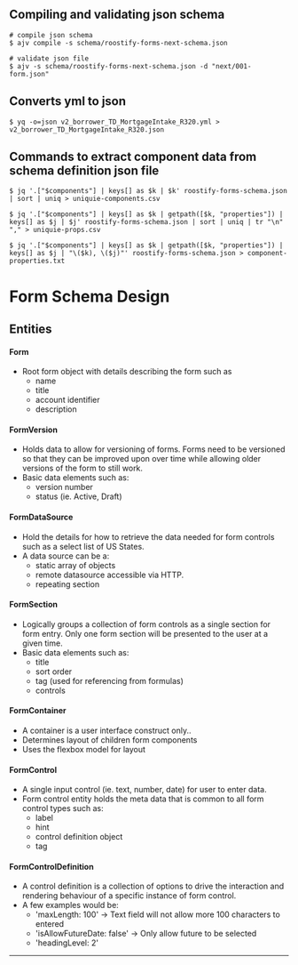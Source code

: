 

## Compiling and validating json schema

```shell
# compile json schema
$ ajv compile -s schema/roostify-forms-next-schema.json

# validate json file
$ ajv -s schema/roostify-forms-next-schema.json -d "next/001-form.json"
```

## Converts yml to json

```shell
$ yq -o=json v2_borrower_TD_MortgageIntake_R320.yml > v2_borrower_TD_MortgageIntake_R320.json
```

## Commands to extract component data from schema definition json file

```shell
$ jq '.["$components"] | keys[] as $k | $k' roostify-forms-schema.json | sort | uniq > uniquie-components.csv

$ jq '.["$components"] | keys[] as $k | getpath([$k, "properties"]) | keys[] as $j | $j' roostify-forms-schema.json | sort | uniq | tr "\n" "," > uniquie-props.csv

$ jq '.["$components"] | keys[] as $k | getpath([$k, "properties"]) | keys[] as $j | "\($k), \($j)"' roostify-forms-schema.json > component-properties.txt
```

# Form Schema Design

## Entities

#### Form

- Root form object with details describing the form such as
    - name
    - title
    - account identifier
    - description


#### FormVersion

- Holds data to allow for versioning of forms. Forms need to be versioned so that they can be
  improved upon over time while allowing older versions of the form to still work.
- Basic data elements such as:
    - version number
    - status (ie. Active, Draft)


#### FormDataSource

- Hold the details for how to retrieve the data needed for form controls such as a select list of US
  States.
- A data source can be a:
    - static array of objects
    - remote datasource accessible via HTTP.
    - repeating section


#### FormSection

- Logically groups a collection of form controls as a single section for form entry. Only one
  form section will be presented to the user at a given time.
- Basic data elements such as:
    - title
    - sort order
    - tag (used for referencing from formulas)
    - controls

#### FormContainer

- A container is a user interface construct only..
- Determines layout of children form components
- Uses the flexbox model for layout

#### FormControl

- A single input control (ie. text, number, date) for user to enter data.
- Form control entity holds the meta data that is common to all form control types such as:
    - label
    - hint
    - control definition object
    - tag

#### FormControlDefinition

- A control definition is a collection of options to drive the interaction and rendering behaviour
  of a specific instance of form control.
- A few examples would be:
    - 'maxLength: 100' -> Text field will not allow more 100 characters to entered
    - 'isAllowFutureDate: false' -> Only allow future to be selected
    - 'headingLevel: 2'

-----